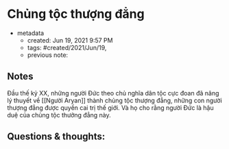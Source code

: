 # Chủng tộc thượng đẳng

- metadata
	- created: Jun 19, 2021 9:57 PM 
	- tags: #created/2021/Jun/19,
	- previous note:

## Notes
Đầu thế kỷ XX, những người Đức theo chủ nghĩa dân tộc cực đoan đã nâng lý thuyết về [[Người Aryan]] thành chủng tộc thượng đẳng, những con người thượng đẳng được quyền cai trị thế giới. Và họ cho rằng người Đức là hậu duệ của chủng tộc thưởng đẳng này.

## Questions & thoughts:
